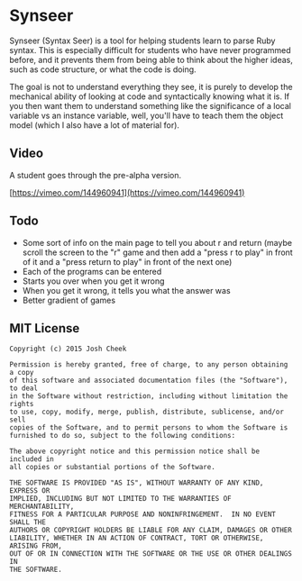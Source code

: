# Synseer

Synseer (Syntax Seer) is a tool for helping students learn to parse Ruby syntax.
This is especially difficult for students who have never programmed before,
and it prevents them from being able to think about the higher ideas,
such as code structure, or what the code is doing.

The goal is not to understand everything they see,
it is purely to develop the mechanical ability of
looking at code and syntactically knowing what it is.
If you then want them to understand something like
the significance of a local variable vs an instance variable,
well, you'll have to teach them the object model
(which I also have a lot of material for).


## Video

A student goes through the pre-alpha version.

[https://vimeo.com/144960941](https://vimeo.com/144960941)


## Todo

* Some sort of info on the main page to tell you about r and return (maybe scroll the screen to the "r" game and then add a "press r to play" in front of it and a "press return to play" in front of the next one)
* Each of the programs can be entered
* Starts you over when you get it wrong
* When you get it wrong, it tells you what the answer was
* Better gradient of games


## MIT License

```
Copyright (c) 2015 Josh Cheek

Permission is hereby granted, free of charge, to any person obtaining a copy
of this software and associated documentation files (the "Software"), to deal
in the Software without restriction, including without limitation the rights
to use, copy, modify, merge, publish, distribute, sublicense, and/or sell
copies of the Software, and to permit persons to whom the Software is
furnished to do so, subject to the following conditions:

The above copyright notice and this permission notice shall be included in
all copies or substantial portions of the Software.

THE SOFTWARE IS PROVIDED "AS IS", WITHOUT WARRANTY OF ANY KIND, EXPRESS OR
IMPLIED, INCLUDING BUT NOT LIMITED TO THE WARRANTIES OF MERCHANTABILITY,
FITNESS FOR A PARTICULAR PURPOSE AND NONINFRINGEMENT.  IN NO EVENT SHALL THE
AUTHORS OR COPYRIGHT HOLDERS BE LIABLE FOR ANY CLAIM, DAMAGES OR OTHER
LIABILITY, WHETHER IN AN ACTION OF CONTRACT, TORT OR OTHERWISE, ARISING FROM,
OUT OF OR IN CONNECTION WITH THE SOFTWARE OR THE USE OR OTHER DEALINGS IN
THE SOFTWARE.
```
